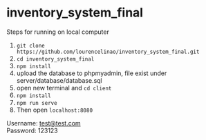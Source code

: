 # inventory_system_final

Steps for running on local computer
1. `git clone https://github.com/lourencelinao/inventory_system_final.git`
2. `cd inventory_system_final`
3. `npm install`
4. upload the database to phpmyadmin, file exist under server/database/database.sql
5. open new terminal and `cd client`
6. `npm install`
7. `npm run serve`
8. Then open `localhost:8080`

Username: test@test.com <br>
Password: 123123
